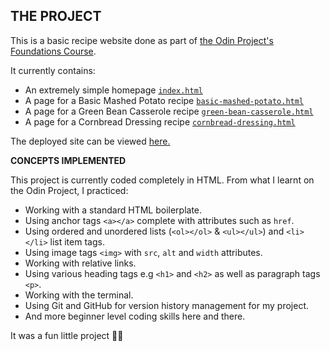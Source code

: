 


## **THE PROJECT**

This is a basic recipe website done as part of [the Odin Project's Foundations Course](https://www.theodinproject.com/paths/foundations/courses/foundations).

It currently contains:

 - An extremely simple homepage [`index.html`](https://github.com/NotMeksi/odin-recipes/blob/f9577702c05f50127dde7a48c2113078aac1bb12/index.html)
 - A page for a Basic Mashed Potato recipe [`basic-mashed-potato.html`](https://github.com/NotMeksi/odin-recipes/blob/f9577702c05f50127dde7a48c2113078aac1bb12/recipes/basic-mashed-potatoes.html)
 - A page for a Green Bean Casserole recipe [`green-bean-casserole.html`](https://github.com/NotMeksi/odin-recipes/blob/f9577702c05f50127dde7a48c2113078aac1bb12/recipes/green-bean-casserole.html)
 - A page for a Cornbread Dressing recipe [`cornbread-dressing.html`](https://github.com/NotMeksi/odin-recipes/blob/f9577702c05f50127dde7a48c2113078aac1bb12/recipes/cornbread-dressing.html)

The deployed site can be viewed [here.](https://notmeksi.github.io/odin-recipes/)



**CONCEPTS IMPLEMENTED**

This project is currently coded completely in HTML.
From what I learnt on the Odin Project, I practiced:

- Working with a standard HTML boilerplate.
- Using anchor tags `<a></a>` complete with attributes such as `href`.
- Using ordered and unordered lists (`<ol></ol>` & `<ul></ul>`) and `<li></li>` list item tags.
- Using image tags `<img>` with `src`, `alt` and `width` attributes.
- Working with relative links.
- Using various heading tags e.g `<h1>` and `<h2>` as well as paragraph tags `<p>`.
- Working with the terminal.
- Using Git and GitHub for version history management for my project.
- And more beginner level coding skills here and there.

It was a fun little project 👍🏼
